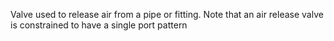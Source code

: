 Valve used to release air from a pipe or fitting.
Note that an air release valve is constrained to have a single port pattern
